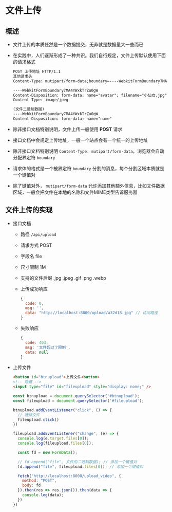 # 文件上传

## 概述

+ 文件上传的本质任然是一个数据提交，无非就是数据量大一些而已
+ 在实践中，人们逐渐形成了一种共识。我们自行规定，文件上传默认使用下面的请求格式

  ```txt
  POST 上传地址 HTTP/1.1
  其他请求头
  Content-Type: mutipart/form-data;boundary=----WebkitFormBoundary7MA4YWxkTrZu0gW

  ----WebkitFormBoundary7MA4YWxkTrZu0gW
  Content-Disposition: form-data; name="avatar"; filename="小仙女.jpg"
  Content-Type: image/jpeg

  (文件二进制数据)
  ----WebkitFormBoundary7MA4YWxkTrZu0gW
  Content-Disposition: form-data; name="name"

  ```

+ 除非接口文档特别说明，文件上传一般使用 **POST** 请求
+ 接口文档中会规定上传地址，一般一个站点会有一个统一的上传地址
+ 除非接口文档特别说明 `Content-Type: mutipart/form-data`，浏览器会自动分配界定符 `boundary`
+ 请求体的格式是一个被界定符 `boundary` 分割的消息，每个分割区域本质就是一个键值对
+ 除了键值对外， `mutipart/form-data` 允许添加其他额外信息，比如文件数据区域，一般会把文件在本地的名称和文件MIME类型告诉服务器

## 文件上传的实现

+ 接口文档

  + 路径 `/api/upload`
  + 请求方式 POST
  + 字段名 file
  + 尺寸限制 1M
  + 支持的文件后缀 .jpg .jpeg .gif .png .webp
  + 上传成功响应

    ```js
    {
      code: 0,
      msg: '',
      data: "http://localhost:8000/upload/a32d18.jpg" // 访问路径
    }
    ```

  + 失败响应

    ```js
    {
      code: 403,
      msg: '文件超过了限制',
      data: null
    }
    ```

+ 上传文件

  ```html
  <button id="btnupload">上传文件<button>
  <!-- 隐藏 -->
  <input type="file" id="fileupload" style="display: none;" />
  ```

  ```js
  const btnupload = document.querySelector('#btnupload');
  const fileupload = document.querySelector('#fileupload');

  btnupload.addEventListener("click", () => {
    // 选择文件
    fileupload.click()
  })

  fileupload.addEventListener("change", (e) => {
    console.log(e.target.files[0]);
    console.log(fileupload.files[0]);

    const fd = new FormData();

    // fd.append("file", 文件的二进制数据); // 添加一个键值对
    fd.append("file", fileupload.files[0]); // 添加一个键值对

    fetch("http://localhost:8000/upload_video", {
      method: "POST",
      body: fd
    }).then(res => res.json()).then(data => {
      console.log(data);
    })
  })
  ```
